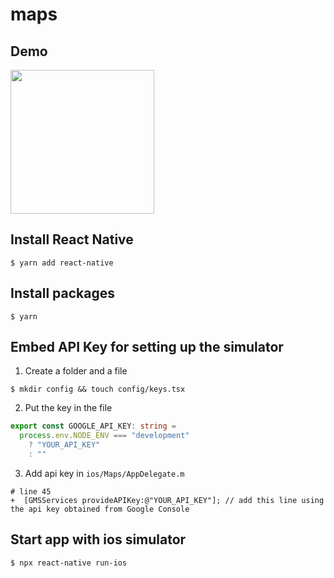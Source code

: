 # maps

## Demo
<img src="./demo.gif" width="230">

## Install React Native
```
$ yarn add react-native
```
## Install packages
```
$ yarn
```

## Embed API Key for setting up the simulator
1. Create a folder and a file
```
$ mkdir config && touch config/keys.tsx
```
2. Put the key in the file
```typescript
export const GOOGLE_API_KEY: string =
  process.env.NODE_ENV === "development"
    ? "YOUR_API_KEY"
    : ""

```
3. Add api key in `ios/Maps/AppDelegate.m`
```
# line 45
+  [GMSServices provideAPIKey:@"YOUR_API_KEY"]; // add this line using the api key obtained from Google Console
```
## Start app with ios simulator
```
$ npx react-native run-ios
```
